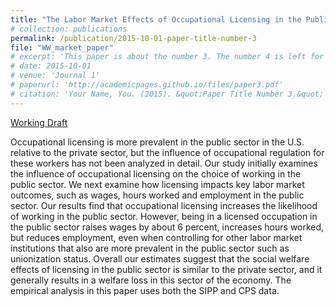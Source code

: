 ```yaml
---
title: "The Labor Market Effects of Occupational Licensing in the Public Sector"
# collection: publications
permalink: /publication/2015-10-01-paper-title-number-3
file: "WW_market_paper"
# excerpt: 'This paper is about the number 3. The number 4 is left for future work.'
# date: 2015-10-01
# venue: 'Journal 1'
# paperurl: 'http://academicpages.github.io/files/paper3.pdf'
# citation: 'Your Name, You. (2015). &quot;Paper Title Number 3.&quot; <i>Journal 1</i>. 1(3).'
---
```


<a href="https://wencyww.github.io/files/{{ post.file }}.pdf"> Working Draft</a>
<br>

Occupational licensing is more prevalent in the public
sector in the U.S. relative to the private sector, but the influence
of occupational regulation for these workers has not been analyzed in
detail. Our study initially examines the influence of occupational
licensing on the choice of working in the public sector. We next
examine how licensing impacts key labor market outcomes, such as
wages, hours worked and employment in the public sector. Our results
find that occupational licensing increases the likelihood of working
in the public sector. However, being in a licensed occupation in the
public sector raises wages by about 6 percent, increases hours worked,
but reduces employment, even when controlling for other labor market
institutions that also are more prevalent in the public sector such as
unionization status. Overall our estimates suggest that the social
welfare effects of licensing in the public sector is similar to the
private sector, and it generally results in a welfare loss in this
sector of the economy. The empirical analysis in this paper uses both
the SIPP and CPS data.
